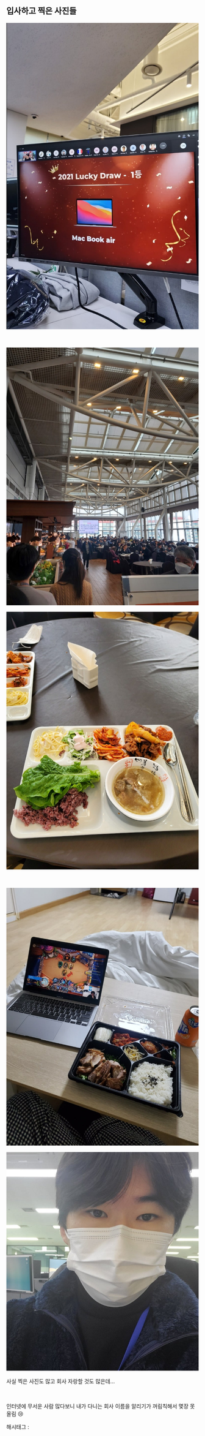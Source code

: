 ## 입사하고 찍은 사진들

![0](./asset/0.png)

​

![1](./asset/1.png)

![2](./asset/2.png)

​

![3](./asset/3.png)

![4](./asset/4.png)

사실 찍은 사진도 많고 회사 자랑할 것도 많은데...

​

인터넷에 무서운 사람 많다보니 내가 다니는 회사 이름을 알리기가 꺼림칙해서 몇장 못 올림 😢 

 해시태그 : 